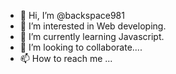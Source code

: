 - 👋 Hi, I’m @backspace981
- 👀 I’m interested in Web developing.
- 🌱 I’m currently learning Javascript.
- 💞️ I’m looking to collaborate....
- 📫 How to reach me ...

<!---
backspace981/backspace981 is a ✨ special ✨ repository because its `README.md` (this file) appears on your GitHub profile.
You can click the Preview link to take a look at your changes.
--->

